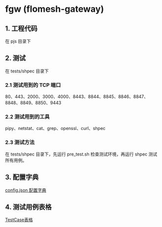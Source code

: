 # fgw (flomesh-gateway)
## 1. 工程代码  
在 pjs 目录下
## 2. 测试  
在 tests/shpec 目录下  
### 2.1 测试用到的 TCP 端口  
80、443、2000、3000、4000、8443、8844、8845、8846、8847、8848、8849、8850、9443  
### 2.2 测试用到的工具   
pipy、netstat、cat、grep、openssl、curl、shpec  
### 2.3 测试方法
在 tests/shpec 目录下，先运行 pre_test.sh 检查测试环境，再运行 shpec 测试所有用例。   
## 3. 配置字典  
<a href="https://htmlpreview.github.io/?https://raw.githubusercontent.com/wanpf/fgw/main/docs/fgw%E9%85%8D%E7%BD%AE%E8%AF%B4%E6%98%8E%E6%96%87%E6%A1%A3.html">config.json 配置字典</a>  
## 4. 测试用例表格  
<a href="https://htmlpreview.github.io/?raw.githubusercontent.com/wanpf/fgw/main/docs/TestCase%E8%A1%A8%E6%A0%BC.html">TestCase表格</a>  
